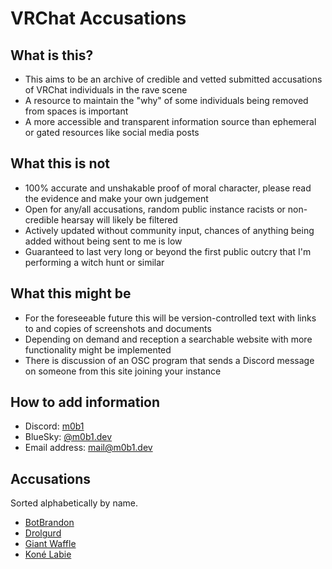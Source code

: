 # VRChat Accusations

## What is this?

- This aims to be an archive of credible and vetted submitted accusations of VRChat individuals in the rave scene
- A resource to maintain the "why" of some individuals being removed from spaces is important
- A more accessible and transparent information source than ephemeral or gated resources like social media posts

## What this is not

- 100% accurate and unshakable proof of moral character, please read the evidence and make your own judgement
- Open for any/all accusations, random public instance racists or non-credible hearsay will likely be filtered
- Actively updated without community input, chances of anything being added without being sent to me is low
- Guaranteed to last very long or beyond the first public outcry that I'm performing a witch hunt or similar

## What this might be

- For the foreseeable future this will be version-controlled text with links to and copies of screenshots and documents
- Depending on demand and reception a searchable website with more functionality might be implemented
- There  is discussion of an OSC program that sends a Discord message on someone from this site joining your instance

## How to add information

- Discord: [m0b1](https://discord.com/users/143888967253622784)
- BlueSky: [@m0b1.dev](https://bsky.app/profile/m0b1.dev)
- Email address: [mail@m0b1.dev](mailto:mail@m0b1.dev)

## Accusations

Sorted alphabetically by name.

- [BotBrandon](./bot-brandon)
- [Drolgurd](./drolgurd)
- [Giant Waffle](./giant-waffle)
- [Koné Labie](./koné-labie)
